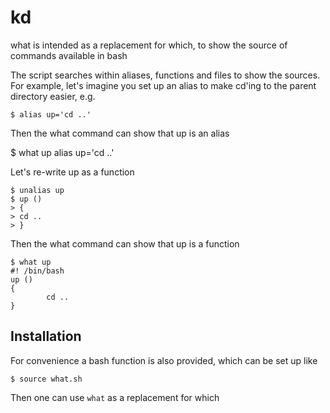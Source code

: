 kd
==

what is intended as a replacement for which, to show the source of commands available in bash

The script searches within aliases, functions and files to show the sources. For example, let's imagine you set up an alias to make cd'ing to the parent directory easier, e.g.

	$ alias up='cd ..'

Then the what command can show that up is an alias

$ what up
	alias up='cd ..'

Let's re-write up as a function

	$ unalias up
	$ up ()
	> {
	> cd ..
	> }

Then the what command can show that up is a function

	$ what up
	#! /bin/bash
	up ()
	{
		    cd ..
	}

Installation
------------

For convenience a bash function is also provided, which can be set up like

    $ source what.sh

Then one can use `what` as a replacement for which

